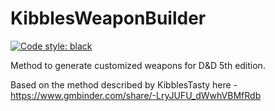 # KibblesWeaponBuilder
[![Code style: black](https://img.shields.io/badge/code%20style-black-000000.svg)](https://github.com/psf/black)

Method to generate customized weapons for D&D 5th edition.

Based on the method described by KibblesTasty here - https://www.gmbinder.com/share/-LryJUFU_dWwhVBMfRdb
